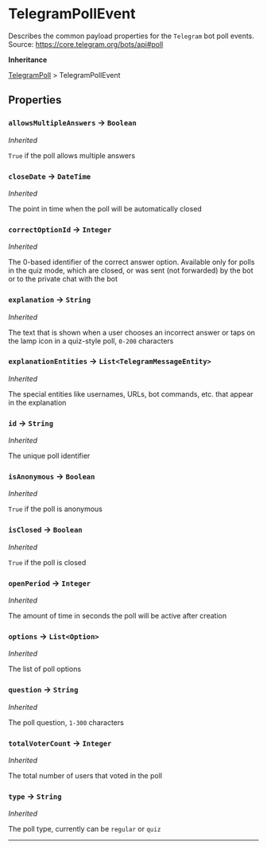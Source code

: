 # TelegramPollEvent

Describes the common payload properties for the `Telegram` bot poll events.
Source: https://core.telegram.org/bots/api#poll

**Inheritance**

[TelegramPoll](/types/Classes/TelegramPoll.md)
&gt;
TelegramPollEvent

## Properties

### `allowsMultipleAnswers` → `Boolean`

_Inherited_

`True` if the poll allows multiple answers

### `closeDate` → `DateTime`

_Inherited_

The point in time when the poll will be automatically closed

### `correctOptionId` → `Integer`

_Inherited_

The 0-based identifier of the correct answer option. Available only for polls in the quiz mode, which are closed, or was sent (not forwarded) by the bot or to the private chat with the bot

### `explanation` → `String`

_Inherited_

The text that is shown when a user chooses an incorrect answer or taps on the lamp icon in a quiz-style poll, `0-200` characters

### `explanationEntities` → `List<TelegramMessageEntity>`

_Inherited_

The special entities like usernames, URLs, bot commands, etc. that appear in the explanation

### `id` → `String`

_Inherited_

The unique poll identifier

### `isAnonymous` → `Boolean`

_Inherited_

`True` if the poll is anonymous

### `isClosed` → `Boolean`

_Inherited_

`True` if the poll is closed

### `openPeriod` → `Integer`

_Inherited_

The amount of time in seconds the poll will be active after creation

### `options` → `List<Option>`

_Inherited_

The list of poll options

### `question` → `String`

_Inherited_

The poll question, `1-300` characters

### `totalVoterCount` → `Integer`

_Inherited_

The total number of users that voted in the poll

### `type` → `String`

_Inherited_

The poll type, currently can be `regular` or `quiz`

---
